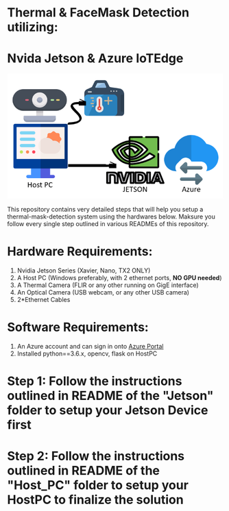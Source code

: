 # Thermal & FaceMask Detection utilizing:
# Nvida Jetson & Azure IoTEdge
![Overall Schematic](/Overall_Schematic.png)

This repository contains very detailed steps that will help you setup a thermal-mask-detection system using the hardwares below.
Maksure you follow every single step outlined in various READMEs of this repository.

# Hardware Requirements:
1. Nvidia Jetson Series (Xavier, Nano, TX2 ONLY)
2. A Host PC (Windows preferably, with 2 ethernet ports, **NO GPU needed**)
3. A Thermal Camera (FLIR or any other running on GigE interface)
4. An Optical Camera (USB webcam, or any other USB camera)
5. 2*Ethernet Cables

# Software Requirements:
1. An Azure account and can sign in onto [Azure Portal](https://portal.azure.com)
2. Installed python==3.6.x, opencv, flask on HostPC

# Step 1: Follow the instructions outlined in README of the "Jetson" folder to setup your Jetson Device first

# Step 2: Follow the instructions outlined in README of the "Host_PC" folder to setup your HostPC to finalize the solution

